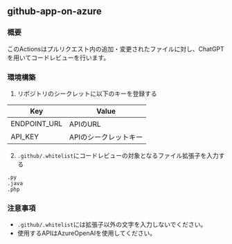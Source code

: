 ## github-app-on-azure
### 概要
このActionsはプルリクエスト内の追加・変更されたファイルに対し、ChatGPTを用いてコードレビューを行います。

### 環境構築
1. リポジトリのシークレットに以下のキーを登録する

| Key | Value |
| - | - |
| ENDPOINT_URL | APIのURL |
| API_KEY | APIのシークレットキー |

2. `.github/.whitelist`にコードレビューの対象となるファイル拡張子を入力する
```
.py
.java
.php
```

### 注意事項
- `.github/.whitelist`には拡張子以外の文字を入力しないでください。
- 使用するAPIはAzureOpenAIを使用してください。
